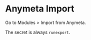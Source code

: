Anymeta Import
==============

Go to Modules > Import from Anymeta.

The secret is always `runexport`.
